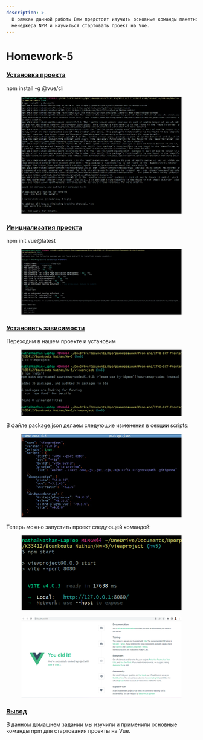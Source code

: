 ```yaml
---
description: >-
  В рамках данной работы Вам предстоит изучить основные команды пакетного
  менеджера NPM и научиться стартовать проект на Vue.
---
```


# Homework-5

### [Установка проекта](homework-5.md#ustanovka-proekta)

npm install -g @vue/cli

<figure><img src="../.gitbook/assets/image (5) (1).png" alt=""><figcaption></figcaption></figure>

### [Инициализатия проекта](homework-5.md#inicializatiya-proekta)

npm init vue@latest

<figure><img src="../.gitbook/assets/image (4) (1).png" alt=""><figcaption></figcaption></figure>

### [Установить зависимости](homework-5.md#ustanovit-zavisimosti)

Переходим в нашем проекте и установим

<figure><img src="../.gitbook/assets/image (6) (1).png" alt=""><figcaption></figcaption></figure>

В файле package.json делаем следующие изменения в секции scripts:

<figure><img src="../.gitbook/assets/image (2) (1).png" alt=""><figcaption></figcaption></figure>

Теперь можно запустить проект следующей командой:

<figure><img src="../.gitbook/assets/image (1) (1).png" alt=""><figcaption></figcaption></figure>

<figure><img src="../.gitbook/assets/image (12).png" alt=""><figcaption></figcaption></figure>

### [Вывод](homework-5.md#vyvod)

В данном домашнем задании мы изучили и применили основные команды npm для стартования проекты на Vue.
